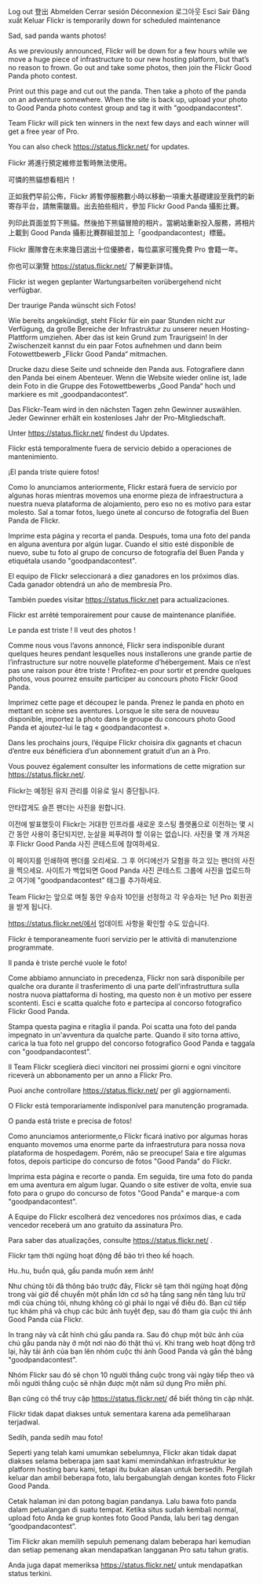 Log out 登出 Abmelden Cerrar sesión Déconnexion 로그아웃 Esci Sair Đăng xuất Keluar Flickr is temporarily down for scheduled maintenance

Sad, sad panda wants photos!

As we previously announced, Flickr will be down for a few hours while we move a huge piece of infrastructure to our new hosting platform, but that’s no reason to frown. Go out and take some photos, then join the Flickr Good Panda photo contest.

Print out this page and cut out the panda. Then take a photo of the panda on an adventure somewhere. When the site is back up, upload your photo to Good Panda photo contest group and tag it with "goodpandacontest".

Team Flickr will pick ten winners in the next few days and each winner will get a free year of Pro.

You can also check https://status.flickr.net/ for updates.

Flickr 將進行預定維修並暫時無法使用。

可憐的熊貓想看相片！

正如我們早前公佈，Flickr 將暫停服務數小時以移動一項重大基礎建設至我們的新寄存平台，請無需皺眉。出去拍些相片，參加 Flickr Good Panda 攝影比賽。

列印此頁面並剪下熊貓。然後拍下熊貓冒險的相片。當網站重新投入服務，將相片上載到 Good Panda 攝影比賽群組並加上「goodpandacontest」標籤。

Flickr 團隊會在未來幾日選出十位優勝者，每位贏家可獲免費 Pro 會籍一年。

你也可以瀏覽 https://status.flickr.net/ 了解更新詳情。

Flickr ist wegen geplanter Wartungsarbeiten vorübergehend nicht verfügbar.

Der traurige Panda wünscht sich Fotos!

Wie bereits angekündigt, steht Flickr für ein paar Stunden nicht zur Verfügung, da große Bereiche der Infrastruktur zu unserer neuen Hosting-Plattform umziehen. Aber das ist kein Grund zum Traurigsein! In der Zwischenzeit kannst du ein paar Fotos aufnehmen und dann beim Fotowettbewerb „Flickr Good Panda“ mitmachen.

Drucke dazu diese Seite und schneide den Panda aus. Fotografiere dann den Panda bei einem Abenteuer. Wenn die Website wieder online ist, lade dein Foto in die Gruppe des Fotowettbewerbs „Good Panda“ hoch und markiere es mit „goodpandacontest“.

Das Flickr-Team wird in den nächsten Tagen zehn Gewinner auswählen. Jeder Gewinner erhält ein kostenloses Jahr der Pro-Mitgliedschaft.

Unter https://status.flickr.net/ findest du Updates.

Flickr está temporalmente fuera de servicio debido a operaciones de mantenimiento.

¡El panda triste quiere fotos!

Como lo anunciamos anteriormente, Flickr estará fuera de servicio por algunas horas mientras movemos una enorme pieza de infraestructura a nuestra nueva plataforma de alojamiento, pero eso no es motivo para estar molesto. Sal a tomar fotos, luego únete al concurso de fotografía del Buen Panda de Flickr.

Imprime esta página y recorta el panda. Después, toma una foto del panda en alguna aventura por algún lugar. Cuando el sitio esté disponible de nuevo, sube tu foto al grupo de concurso de fotografía del Buen Panda y etiquétala usando "goodpandacontest".

El equipo de Flickr seleccionará a diez ganadores en los próximos días. Cada ganador obtendrá un año de membresía Pro.

También puedes visitar https://status.flickr.net para actualizaciones.

Flickr est arrêté temporairement pour cause de maintenance planifiée.

Le panda est triste ! Il veut des photos !

Comme nous vous l’avons annoncé, Flickr sera indisponible durant quelques heures pendant lesquelles nous installerons une grande partie de l’infrastructure sur notre nouvelle plateforme d’hébergement. Mais ce n’est pas une raison pour être triste ! Profitez-en pour sortir et prendre quelques photos, vous pourrez ensuite participer au concours photo Flickr Good Panda.

Imprimez cette page et découpez le panda. Prenez le panda en photo en mettant en scène ses aventures. Lorsque le site sera de nouveau disponible, importez la photo dans le groupe du concours photo Good Panda et ajoutez-lui le tag « goodpandacontest ».

Dans les prochains jours, l’équipe Flickr choisira dix gagnants et chacun d’entre eux bénéficiera d’un abonnement gratuit d’un an à Pro.

Vous pouvez également consulter les informations de cette migration sur https://status.flickr.net/.

Flickr는 예정된 유지 관리를 이유로 일시 중단됩니다.

안타깝게도 슬픈 팬더는 사진을 원합니다.

이전에 발표했듯이 Flickr는 거대한 인프라를 새로운 호스팅 플랫폼으로 이전하는 몇 시간 동안 사용이 중단되지만, 눈살을 찌푸려야 할 이유는 없습니다. 사진을 몇 개 가져온 후 Flickr Good Panda 사진 콘테스트에 참여하세요.

이 페이지를 인쇄하여 팬더를 오리세요. 그 후 어디에선가 모험을 하고 있는 팬더의 사진을 찍으세요. 사이트가 백업되면 Good Panda 사진 콘테스트 그룹에 사진을 업로드하고 여기에 "goodpandacontest" 태그를 추가하세요.

Team Flickr는 앞으로 며칠 동안 우승자 10인을 선정하고 각 우승자는 1년 Pro 회원권을 받게 됩니다.

https://status.flickr.net/에서 업데이트 사항을 확인할 수도 있습니다.

Flickr è temporaneamente fuori servizio per le attività di manutenzione programmate.

Il panda è triste perché vuole le foto!

Come abbiamo annunciato in precedenza, Flickr non sarà disponibile per qualche ora durante il trasferimento di una parte dell'infrastruttura sulla nostra nuova piattaforma di hosting, ma questo non è un motivo per essere scontenti. Esci e scatta qualche foto e partecipa al concorso fotografico Flickr Good Panda.

Stampa questa pagina e ritaglia il panda. Poi scatta una foto del panda impegnato in un'avventura da qualche parte. Quando il sito torna attivo, carica la tua foto nel gruppo del concorso fotografico Good Panda e taggala con "goodpandacontest".

Il Team Flickr sceglierà dieci vincitori nei prossimi giorni e ogni vincitore riceverà un abbonamento per un anno a Flickr Pro.

Puoi anche controllare https://status.flickr.net/ per gli aggiornamenti.

O Flickr está temporariamente indisponível para manutenção programada.

O panda está triste e precisa de fotos!

Como anunciamos anteriormente,o Flickr ficará inativo por algumas horas enquanto movemos uma enorme parte da infraestrutura para nossa nova plataforma de hospedagem. Porém, não se preocupe! Saia e tire algumas fotos, depois participe do concurso de fotos "Good Panda" do Flickr.

Imprima esta página e recorte o panda. Em seguida, tire uma foto do panda em uma aventura em algum lugar. Quando o site estiver de volta, envie sua foto para o grupo do concurso de fotos "Good Panda" e marque-a com "goodpandacontest".

A Equipe do Flickr escolherá dez vencedores nos próximos dias, e cada vencedor receberá um ano gratuito da assinatura Pro.

Para saber das atualizações, consulte https://status.flickr.net/ .

Flickr tạm thời ngừng hoạt động để bảo trì theo kế hoạch.

Hu..hu, buồn quá, gấu panda muốn xem ảnh!

Như chúng tôi đã thông báo trước đây, Flickr sẽ tạm thời ngừng hoạt động trong vài giờ để chuyển một phần lớn cơ sở hạ tầng sang nền tảng lưu trữ mới của chúng tôi, nhưng không có gì phải lo ngại về điều đó. Bạn cứ tiếp tục khám phá và chụp các bức ảnh tuyệt đẹp, sau đó tham gia cuộc thi ảnh Good Panda của Flickr.

In trang này và cắt hình chú gấu panda ra. Sau đó chụp một bức ảnh của chú gấu panda này ở một nơi nào đó thật thú vị. Khi trang web hoạt động trở lại, hãy tải ảnh của bạn lên nhóm cuộc thi ảnh Good Panda và gắn thẻ bằng "goodpandacontest".

Nhóm Flickr sau đó sẽ chọn 10 người thắng cuộc trong vài ngày tiếp theo và mỗi người thắng cuộc sẽ nhận được một năm sử dụng Pro miễn phí.

Bạn cũng có thể truy cập https://status.flickr.net/ để biết thông tin cập nhật.

Flickr tidak dapat diakses untuk sementara karena ada pemeliharaan terjadwal.

Sedih, panda sedih mau foto!

Seperti yang telah kami umumkan sebelumnya, Flickr akan tidak dapat diakses selama beberapa jam saat kami memindahkan infrastruktur ke platform hosting baru kami, tetapi itu bukan alasan untuk bersedih. Pergilah keluar dan ambil beberapa foto, lalu bergabunglah dengan kontes foto Flickr Good Panda.

Cetak halaman ini dan potong bagian pandanya. Lalu bawa foto panda dalam petualangan di suatu tempat. Ketika situs sudah kembali normal, upload foto Anda ke grup kontes foto Good Panda, lalu beri tag dengan “goodpandacontest”.

Tim Flickr akan memilih sepuluh pemenang dalam beberapa hari kemudian dan setiap pemenang akan mendapatkan langganan Pro satu tahun gratis.

Anda juga dapat memeriksa https://status.flickr.net/ untuk mendapatkan status terkini.
